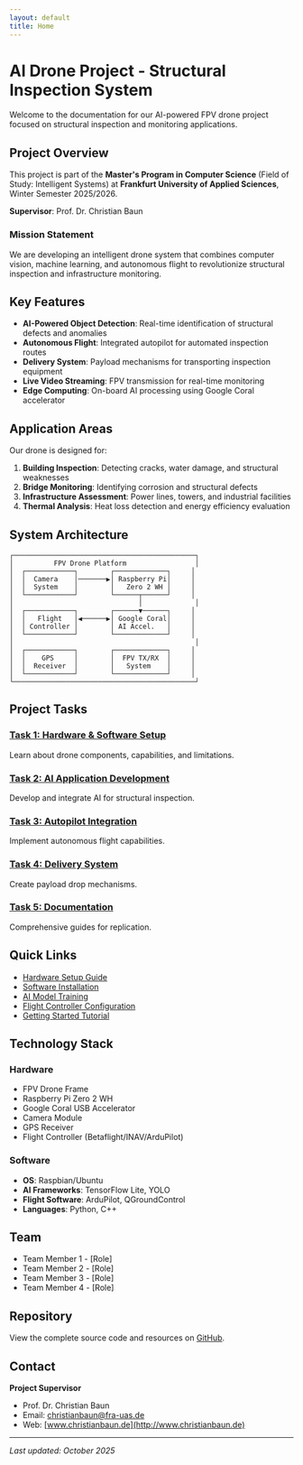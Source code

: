 ```yaml
---
layout: default
title: Home
---
```


# AI Drone Project - Structural Inspection System

Welcome to the documentation for our AI-powered FPV drone project focused on structural inspection and monitoring applications.

## Project Overview

This project is part of the **Master's Program in Computer Science** (Field of Study: Intelligent Systems) at **Frankfurt University of Applied Sciences**, Winter Semester 2025/2026.

**Supervisor**: Prof. Dr. Christian Baun

### Mission Statement

We are developing an intelligent drone system that combines computer vision, machine learning, and autonomous flight to revolutionize structural inspection and infrastructure monitoring.

## Key Features

- **AI-Powered Object Detection**: Real-time identification of structural defects and anomalies
- **Autonomous Flight**: Integrated autopilot for automated inspection routes
- **Delivery System**: Payload mechanisms for transporting inspection equipment
- **Live Video Streaming**: FPV transmission for real-time monitoring
- **Edge Computing**: On-board AI processing using Google Coral accelerator

## Application Areas

Our drone is designed for:

1. **Building Inspection**: Detecting cracks, water damage, and structural weaknesses
2. **Bridge Monitoring**: Identifying corrosion and structural defects
3. **Infrastructure Assessment**: Power lines, towers, and industrial facilities
4. **Thermal Analysis**: Heat loss detection and energy efficiency evaluation

## System Architecture

```
┌─────────────────────────────────────────────┐
│          FPV Drone Platform                 │
│  ┌────────────┐        ┌─────────────┐     │
│  │  Camera    │───────▶│ Raspberry Pi│     │
│  │  System    │        │   Zero 2 WH │     │
│  └────────────┘        └──────┬──────┘     │
│                               │             │
│  ┌────────────┐        ┌──────▼──────┐     │
│  │   Flight   │◀──────▶│ Google Coral│     │
│  │ Controller │        │ AI Accel.   │     │
│  └────────────┘        └─────────────┘     │
│                                             │
│  ┌────────────┐        ┌─────────────┐     │
│  │    GPS     │        │  FPV TX/RX  │     │
│  │  Receiver  │        │   System    │     │
│  └────────────┘        └─────────────┘     │
└─────────────────────────────────────────────┘
```

## Project Tasks

### [Task 1: Hardware & Software Setup](hardware/)
Learn about drone components, capabilities, and limitations.

### [Task 2: AI Application Development](ai-applications/)
Develop and integrate AI for structural inspection.

### [Task 3: Autopilot Integration](autopilot/)
Implement autonomous flight capabilities.

### [Task 4: Delivery System](delivery/)
Create payload drop mechanisms.

### [Task 5: Documentation](tutorials/)
Comprehensive guides for replication.

## Quick Links

- [Hardware Setup Guide](hardware/setup.html)
- [Software Installation](software/installation.html)
- [AI Model Training](ai-applications/training.html)
- [Flight Controller Configuration](autopilot/configuration.html)
- [Getting Started Tutorial](tutorials/getting-started.html)

## Technology Stack

### Hardware
- FPV Drone Frame
- Raspberry Pi Zero 2 WH
- Google Coral USB Accelerator
- Camera Module
- GPS Receiver
- Flight Controller (Betaflight/INAV/ArduPilot)

### Software
- **OS**: Raspbian/Ubuntu
- **AI Frameworks**: TensorFlow Lite, YOLO
- **Flight Software**: ArduPilot, QGroundControl
- **Languages**: Python, C++

## Team

- Team Member 1 - [Role]
- Team Member 2 - [Role]
- Team Member 3 - [Role]
- Team Member 4 - [Role]

## Repository

View the complete source code and resources on [GitHub](https://github.com/HoudaElAbbassi/ai-drone-ws2526).

## Contact

**Project Supervisor**
- Prof. Dr. Christian Baun
- Email: christianbaun@fra-uas.de
- Web: [www.christianbaun.de](http://www.christianbaun.de)

---

*Last updated: October 2025*

